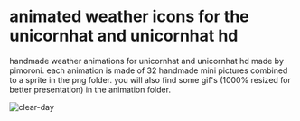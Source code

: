 # animated weather icons for the unicornhat and unicornhat hd
handmade weather animations for unicornhat and unicornhat hd made by pimoroni. each animation is made of 32 handmade mini pictures combined to a sprite in the png folder. you will also find some gif's (1000% resized for better presentation) in the animation folder.

![clear-day][logo]

[logo]: https://github.com/LoveBootCaptain/unicornhat_weather_icons/blob/master/animation/HD/clear-day.gif "Logo Title Text 2"
